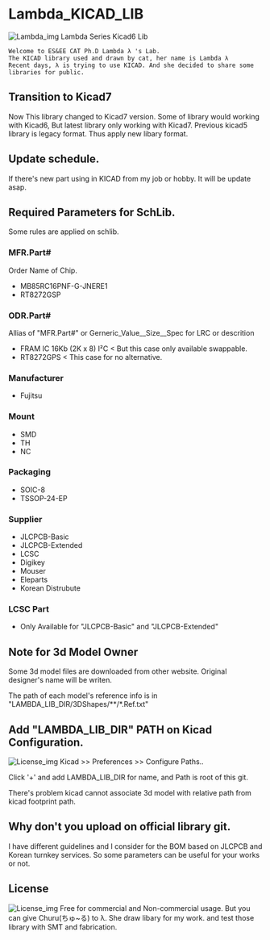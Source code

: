 # Lambda_KICAD_LIB
![Lambda_img](./Etc/Lambda.jpg)
Lambda Series Kicad6 Lib
```
Welcome to ES&EE CAT Ph.D Lambda λ 's Lab.
The KICAD library used and drawn by cat, her name is Lambda λ
Recent days, λ is trying to use KICAD. And she decided to share some libraries for public.
```

## Transition to Kicad7
Now This library changed to Kicad7 version.
Some of library would working with Kicad6, But latest library only working with Kicad7.
Previous kicad5 library is legacy format. Thus apply new libary format.

## Update schedule.
If there's new part using in KICAD from my job or hobby. It will be update asap.

## Required Parameters for SchLib.
Some rules are applied on schlib.

### MFR.Part#
Order Name of Chip.
* MB85RC16PNF-G-JNERE1
* RT8272GSP

### ODR.Part#
Allias of "MFR.Part#" or 
Gerneric_Value__Size__Spec for LRC or descrition
* FRAM IC 16Kb (2K x 8) I²C < But this case only available swappable.
* RT8272GPS < This case for no alternative.

### Manufacturer
* Fujitsu

### Mount
* SMD
* TH
* NC

### Packaging
* SOIC-8 
* TSSOP-24-EP

### Supplier
* JLCPCB-Basic
* JLCPCB-Extended
* LCSC
* Digikey
* Mouser
* Eleparts
* Korean Distrubute

### LCSC Part
* Only Available for "JLCPCB-Basic" and "JLCPCB-Extended"

## Note for 3d Model Owner
Some 3d model files are downloaded from other website. Original designer's name will be writen.

The path of each model's reference info is in "LAMBDA_LIB_DIR/3DShapes/**/*.Ref.txt"


## Add "LAMBDA_LIB_DIR" PATH on Kicad Configuration.
![License_img](./Etc/addLambdaPath.png)
Kicad >> Preferences >> Configure Paths..

Click '+' and add LAMBDA_LIB_DIR for name, and Path is root of this git.

There's problem kicad cannot associate 3d model with relative path from kicad footprint path.


## Why don't you upload on official library git.
I have different guidelines and I consider for the BOM based on JLCPCB and Korean turnkey services.
So some parameters can be useful for your works or not.

## License
![License_img](./Etc/License.jpg)
Free for commercial and Non-commercial usage. But you can give Churu(ちゅ~る) to λ. She draw libary for my work. and test those library with SMT and fabrication.
